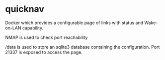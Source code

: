 # quicknav
Docker which provides a configurable page of links with status and Wake-on-LAN capability.

NMAP is used to check port reachability

/data is used to store an sqlite3 database containing the configuration.
Port 21337 is exposed to access the page.
